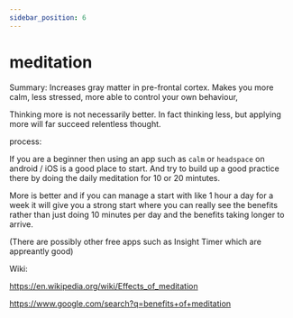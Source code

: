 ```yaml
---
sidebar_position: 6
---
```


# meditation

Summary: 
Increases gray matter in pre-frontal cortex. Makes you more calm, less stressed,
more able to control your own behaviour, 

Thinking more is not necessarily better. In fact thinking less, but applying more 
will far succeed relentless thought.



process:

If you are a beginner then using an app such as `calm` or `headspace` on android / iOS 
is a good place to start. And try to build up a good practice there by doing the daily meditation for 10 or 20 mintutes.

More is better and if you can manage a start with like 1 hour a day for a week it will give you a 
strong start where you can really see the benefits rather than just doing 10 minutes per day and the benefits taking longer
to arrive.

(There are possibly other free apps such as Insight Timer which are appreantly good)


Wiki:

https://en.wikipedia.org/wiki/Effects_of_meditation

https://www.google.com/search?q=benefits+of+meditation




